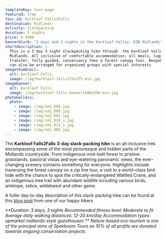 ```yaml
---
templateKey: tour-page
featured: true
tour_id: Karkloof Falls2Falls
destination: Midlands
activity: Slackpacking
duration: 3 nights
price: R 4900
bannerblurb: "3 days and 3 nights in the Karkloof Valley, KZN Midlands"
shortdescription: >-
  This is a 3 day 3 night slackpacking hike through  the Karkloof Valley, KZN
  Midlands. All inclusive of comfortable accommodation, all meals, luggage
  transfer, fully guided, conservancy fees a forest canopy tour. Bespoke tours
  can also be arranged for organised groups with special interests
imagethumbnail:
  alt: Karkloof Falls
  image: /img/karkloof-falls375x375-min.jpg
imagebanner:
  alt: Karkloof Falls
  image: /img/karkloof-falls-banner1600x596-min.jpg
photoGallery:
  photo:
    - image: /img/sm2_008.jpg
    - image: /img/sm2_009.jpg
    - image: /img/sm2_002.jpg
    - image: /img/sm1_010_s.jpg
    - image: /img/sm1_013_s.jpg
    - image: /img/sm1_005.jpg
---
```


The **Karkloof Falls2Falls 3-day slack-packing hike** is an all-inclusive trek encompassing some of the most picturesque and hidden parts of the Midlands countryside. From indigenous mist-belt forest to pristine grasslands, pastoral vistas and eye-watering panoramic views, the ever-changing scenery contains something for everyone. Highlights include traversing the forest canopy on a zip line tour, a visit to a world-class bird hide with the chance to spot the critically-endangered Wattled Crane, and an indigenous tree trail with abundant wildlife including various birds, antelope, zebra, wildebeest and other game.

A fuller day-to-day description of this slack-packing hike can be found at this [blog post](https://activealison.wordpress.com/2018/05/09/karkloof-falls-2-falls-slackpacking-hike-27-30-april-2018/) from one of our happy hikers

_**Duration: 3 days, 3 nights
Recommended fitness level: Moderate to fit
Average daily walking distances: 12-20 km/day
Accommodation types: upmarket midlands-style guesthouses
**
Nature-based eco-tourism is one of the principal aims of Spekboom Tours as 10% of all profits are donated towards ongoing conservation projects._
